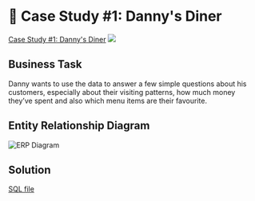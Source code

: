 # **🍜 Case Study #1: Danny's Diner**
[Case Study #1: Danny's Diner](https://8weeksqlchallenge.com/case-study-1/)
![](https://user-images.githubusercontent.com/99239384/229413595-99503aee-fa66-4dbd-aced-65c6e0c8af9d.png)

## **Business Task**
Danny wants to use the data to answer a few simple questions about his customers, especially about their visiting patterns, how much money they’ve spent and also which menu items are their favourite.

## **Entity Relationship Diagram**
![ERP Diagram](https://user-images.githubusercontent.com/99239384/229414465-1323482c-4652-49fb-ad92-5f56926d198d.png)

## **Solution**
[SQL file](https://github.com/SJDSgit/portfolio_projects/blob/main/sql/8_week_sql_challenge_by_danny_ma/case_study_1/solution.sql)
